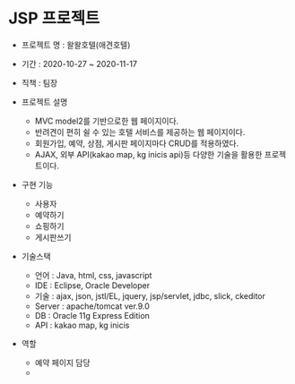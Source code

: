 # JSP 프로젝트

* 프로젝트 명 : 왈왈호텔(애견호텔)

* 기간 : 2020-10-27 ~ 2020-11-17

* 직책 : 팀장
  
* 프로젝트 설명
  * MVC model2를 기반으로한 웹 페이지이다.
  * 반려견이 편히 쉴 수 있는 호텔 서비스를 제공하는 웹 페이지이다. 
  * 회원가입, 예약, 상점, 게시판 페이지마다 CRUD를 적용하였다.
  * AJAX,  외부 API(kakao map, kg inicis api)등 다양한 기술을 활용한 프로젝트이다.

* 구현 기능
  * 사용자
  * 예약하기
  * 쇼핑하기
  * 게시판쓰기


* 기술스택
  * 언어 : Java, html, css, javascript
  * IDE : Eclipse, Oracle Developer
  * 기술 : ajax, json, jstl/EL, jquery, jsp/servlet, jdbc, slick, ckeditor
  * Server : apache/tomcat ver.9.0
  * DB : Oracle 11g Express Edition
  * API : kakao map, kg inicis 
  
* 역할
  * 예약 페이지 담당
  * 
